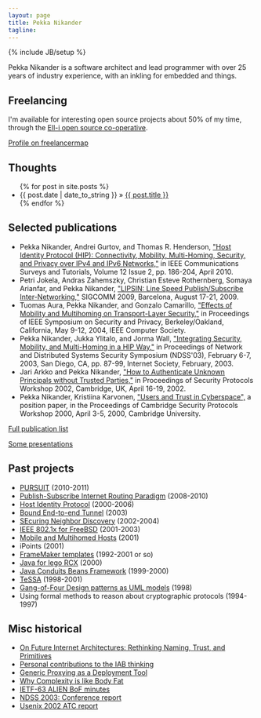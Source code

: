 ```yaml
---
layout: page
title: Pekka Nikander
tagline: 
---
```

{% include JB/setup %}

Pekka Nikander is a software architect and lead programmer with over
25 years of industry experience, with an inkling for embedded and things.

## Freelancing

I'm available for interesting open source projects about 50% of my time, through the [Ell-i open source co-operative](http://ell-i.org/about). 

<div class="dark" id="flm-profile-widget"><a href="http://www.freelancermap.com/freelancers-directory/freelancer-profiles/network-security/95161-profil-pekka-nikander-systems-software-developer-from-fpga-to-javascript.html">Profile on freelancermap</a></div>
<script src="//www.freelancermap.com/js/widgets/profile.js"></script>
<script>flm_profile.init({profile_id:95161, showImage:false, showName:false})</script>

## Thoughts

<ul class="posts">
  {% for post in site.posts %}
    <li><span>{{ post.date | date_to_string }}</span> &raquo; <a href="{{ BASE_PATH }}{{ post.url }}">{{ post.title }}</a></li>
  {% endfor %}
</ul>

## Selected publications

* Pekka Nikander, Andrei Gurtov, and Thomas R. Henderson, ["Host
  Identity Protocol (HIP): Connectivity, Mobility, Multi-Homing,
  Security, and Privacy over IPv4 and IPv6
  Networks,"](publications/hip_survey.pdf) in IEEE Communications
  Surveys and Tutorials, Volume 12 Issue 2, pp. 186-204, April 2010.
* Petri Jokela, Andras Zahemszky, Christian Esteve Rothernberg, Somaya
  Arianfar, and Pekka Nikander, ["LIPSIN: Line Speed Publish/Subscribe
  Inter-Networking,"](http://ccr.sigcomm.org/online/files/p195.pdf)
  SIGCOMM 2009, Barcelona, August 17-21, 2009.
* Tuomas Aura, Pekka Nikander, and Gonzalo Camarillo, ["Effects of
  Mobility and Multihoming on Transport-Layer
  Security,"](publications/aura-nikander-camarillo-ssp04.pdf) in
  Proceedings of IEEE Symposium on Security and Privacy,
  Berkeley/Oakland, California, May 9-12, 2004, IEEE Computer Society.
* Pekka Nikander, Jukka Ylitalo, and Jorma Wall, ["Integrating
  Security, Mobility, and Multi-Homing in a HIP
  Way,"](publications/NDSS03-Nikander-et-al.pdf) in Proceedings of
  Network and Distributed Systems Security Symposium (NDSS'03),
  February 6-7, 2003, San Diego, CA, pp. 87-99, Internet Society,
  February, 2003.
* Jari Arkko and Pekka Nikander, ["How to Authenticate Unknown
  Principals without Trusted Parties,"](publications/cam2002b.pdf) in
  Proceedings of Security Protocols Workshop 2002, Cambridge, UK,
  April 16-19, 2002.
* Pekka Nikander, Kristiina Karvonen, ["Users and Trust in
  Cyberspace",](publications/cam2000.pdf) a position paper, in the
  Proceedings of Cambridge Security Protocols Workshop 2000, April
  3-5, 2000, Cambridge University.

[Full publication list](publications.html)

[Some presentations](http://koti.welho.com/pnikande/presentations/)

## Past projects

* [PURSUIT](http://www.fp7-pursuit.eu/PursuitWeb/) (2010-2011)
* [Publish-Subscribe Internet Routing Paradigm](http://www.psirp.org/)
  (2008-2010)
* [Host Identity Protocol](http://koti.welho.com/pnikande/HIP) (2000-2006)
* [Bound End-to-end Tunnel](http://koti.welho.com/pnikande/BEET/) (2003)
* [SEcuring Neighbor Discovery](http://koti.welho.com/pnikande/SEND/)
  (2002-2004)
* [IEEE 802.1x for FreeBSD](http://koti.welho.com/pnikande/eapol/) (2001-2003)
* [Mobile and Multihomed Hosts](http://koti.welho.com/pnikande/homeless/) (2001)
* iPoints (2001)
* [FrameMaker templates]() (1992-2001 or so)
* [Java for lego RCX](http://koti.welho.com/pnikande/rcx/) (2000)
* [Java Conduits Beans
  Framework](http://koti.welho.com/pnikande/jacob/) (1999-2000)
* [TeSSA](http://www.tml.hut.fi/Research/TeSSA/) (1998-2001)
* [Gang-of-Four Design patterns as UML
  models](http://koti.welho.com/pnikande/GoF-models/html/) (1998)
* Using formal methods to reason about cryptographic protocols (1994-1997)

## Misc historical

* [On Future Internet Architectures: Rethinking Naming, Trust, and Primitives](http://koti.welho.com/pnikande/FIND-white-paper.pdf)
* [Personal contributions to the IAB thinking](http://koti.welho.com/pnikande/IAB/)
* [Generic Proxying as a Deployment Tool](http://koti.welho.com/pnikande/draft-nikander-arch-generic-proxying-00.txt)
* [Why Complexity is like Body Fat](http://koti.welho.com/pnikande/FAT/index.html)
* [IETF-63 ALIEN BoF minutes](http://koti.welho.com/pnikande/ietf63_alien_minutes.html)
* [NDSS 2003: Conference report](http://koti.welho.com/pnikande/ndss2003-report.html)
* [Usenix 2002 ATC report](http://koti.welho.com/pnikande/usenix2002-report.html)



